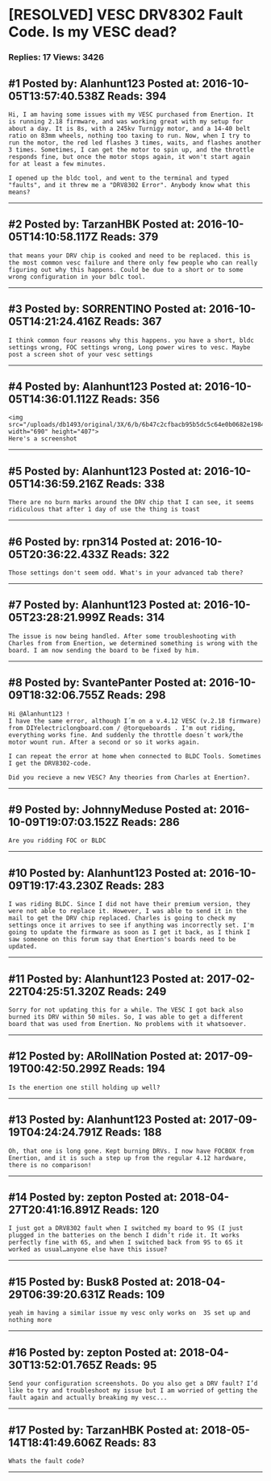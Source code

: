 # \[RESOLVED\] VESC DRV8302 Fault Code. Is my VESC dead?

### Replies: 17 Views: 3426

## \#1 Posted by: Alanhunt123 Posted at: 2016-10-05T13:57:40.538Z Reads: 394

```
Hi, I am having some issues with my VESC purchased from Enertion. It is running 2.18 firmware, and was working great with my setup for about a day. It is 8s, with a 245kv Turnigy motor, and a 14-40 belt ratio on 83mm wheels, nothing too taxing to run. Now, when I try to run the motor, the red led flashes 3 times, waits, and flashes another 3 times. Sometimes, I can get the motor to spin up, and the throttle responds fine, but once the motor stops again, it won't start again for at least a few minutes.

I opened up the bldc tool, and went to the terminal and typed "faults", and it threw me a "DRV8302 Error". Anybody know what this means?
```

---
## \#2 Posted by: TarzanHBK Posted at: 2016-10-05T14:10:58.117Z Reads: 379

```
that means your DRV chip is cooked and need to be replaced. this is the most common vesc failure and there only few people who can really figuring out why this happens. Could be due to a short or to some wrong configuration in your bdlc tool.
```

---
## \#3 Posted by: SORRENTINO Posted at: 2016-10-05T14:21:24.416Z Reads: 367

```
I think common four reasons why this happens. you have a short, bldc settings wrong, FOC settings wrong, Long power wires to vesc. Maybe post a screen shot of your vesc settings
```

---
## \#4 Posted by: Alanhunt123 Posted at: 2016-10-05T14:36:01.112Z Reads: 356

```
<img src="/uploads/db1493/original/3X/6/b/6b47c2cfbacb95b5dc5c64e0b0682e1984a5550f.PNG" width="690" height="407">
Here's a screenshot
```

---
## \#5 Posted by: Alanhunt123 Posted at: 2016-10-05T14:36:59.216Z Reads: 338

```
There are no burn marks around the DRV chip that I can see, it seems ridiculous that after 1 day of use the thing is toast
```

---
## \#6 Posted by: rpn314 Posted at: 2016-10-05T20:36:22.433Z Reads: 322

```
Those settings don't seem odd. What's in your advanced tab there?
```

---
## \#7 Posted by: Alanhunt123 Posted at: 2016-10-05T23:28:21.999Z Reads: 314

```
The issue is now being handled. After some troubleshooting with Charles from from Enertion, we determined something is wrong with the board. I am now sending the board to be fixed by him.
```

---
## \#8 Posted by: SvantePanter Posted at: 2016-10-09T18:32:06.755Z Reads: 298

```
Hi @Alanhunt123 !
I have the same error, although I´m on a v.4.12 VESC (v.2.18 firmware) from DIYelectriclongboard.com / @torqueboards . I'm out riding, everything works fine. And suddenly the throttle doesn´t work/the motor wount run. After a second or so it works again.

I can repeat the error at home when connected to BLDC Tools. Sometimes I get the DRV8302-code.

Did you recieve a new VESC? Any theories from Charles at Enertion?.
```

---
## \#9 Posted by: JohnnyMeduse Posted at: 2016-10-09T19:07:03.152Z Reads: 286

```
Are you ridding FOC or BLDC
```

---
## \#10 Posted by: Alanhunt123 Posted at: 2016-10-09T19:17:43.230Z Reads: 283

```
I was riding BLDC. Since I did not have their premium version, they were not able to replace it. However, I was able to send it in the mail to get the DRV chip replaced. Charles is going to check my settings once it arrives to see if anything was incorrectly set. I'm going to update the firmware as soon as I get it back, as I think I saw someone on this forum say that Enertion's boards need to be updated.
```

---
## \#11 Posted by: Alanhunt123 Posted at: 2017-02-22T04:25:51.320Z Reads: 249

```
Sorry for not updating this for a while. The VESC I got back also burned its DRV within 50 miles. So, I was able to get a different board that was used from Enertion. No problems with it whatsoever.
```

---
## \#12 Posted by: ARollNation Posted at: 2017-09-19T00:42:50.299Z Reads: 194

```
Is the enertion one still holding up well?
```

---
## \#13 Posted by: Alanhunt123 Posted at: 2017-09-19T04:24:24.791Z Reads: 188

```
Oh, that one is long gone. Kept burning DRVs. I now have FOCBOX from Enertion, and it is such a step up from the regular 4.12 hardware, there is no comparison!
```

---
## \#14 Posted by: zepton Posted at: 2018-04-27T20:41:16.891Z Reads: 120

```
I just got a DRV8302 fault when I switched my board to 9S (I just plugged in the batteries on the bench I didn’t ride it. It works perfectly fine with 6S, and when I switched back from 9S to 6S it worked as usual…anyone else have this issue?
```

---
## \#15 Posted by: Busk8 Posted at: 2018-04-29T06:39:20.631Z Reads: 109

```
yeah im having a similar issue my vesc only works on  3S set up and nothing more
```

---
## \#16 Posted by: zepton Posted at: 2018-04-30T13:52:01.765Z Reads: 95

```
Send your configuration screenshots. Do you also get a DRV fault? I’d like to try and troubleshoot my issue but I am worried of getting the fault again and actually breaking my vesc...
```

---
## \#17 Posted by: TarzanHBK Posted at: 2018-05-14T18:41:49.606Z Reads: 83

```
Whats the fault code?
```

---
